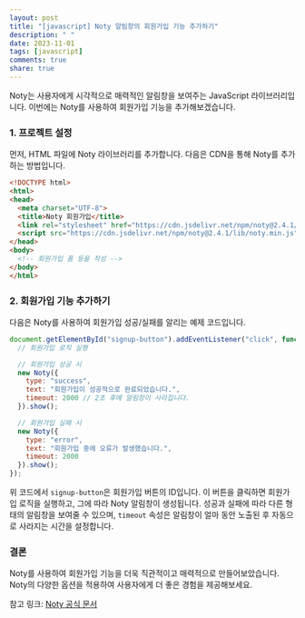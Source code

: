```yaml
---
layout: post
title: "[javascript] Noty 알림창의 회원가입 기능 추가하기"
description: " "
date: 2023-11-01
tags: [javascript]
comments: true
share: true
---
```


Noty는 사용자에게 시각적으로 매력적인 알림창을 보여주는 JavaScript 라이브러리입니다. 이번에는 Noty를 사용하여 회원가입 기능을 추가해보겠습니다.

### 1. 프로젝트 설정

먼저, HTML 파일에 Noty 라이브러리를 추가합니다. 다음은 CDN을 통해 Noty를 추가하는 방법입니다.

```html
<!DOCTYPE html>
<html>
<head>
  <meta charset="UTF-8">
  <title>Noty 회원가입</title>
  <link rel="stylesheet" href="https://cdn.jsdelivr.net/npm/noty@2.4.1/lib/noty.css">
  <script src="https://cdn.jsdelivr.net/npm/noty@2.4.1/lib/noty.min.js"></script>
</head>
<body>
  <!-- 회원가입 폼 등을 작성 -->
</body>
</html>
```

### 2. 회원가입 기능 추가하기

다음은 Noty를 사용하여 회원가입 성공/실패를 알리는 예제 코드입니다.

```javascript
document.getElementById("signup-button").addEventListener("click", function() {
  // 회원가입 로직 실행

  // 회원가입 성공 시
  new Noty({
    type: "success",
    text: "회원가입이 성공적으로 완료되었습니다.",
    timeout: 2000 // 2초 후에 알림창이 사라집니다.
  }).show();

  // 회원가입 실패 시
  new Noty({
    type: "error",
    text: "회원가입 중에 오류가 발생했습니다.",
    timeout: 2000
  }).show();
});
```

위 코드에서 `signup-button`은 회원가입 버튼의 ID입니다. 이 버튼을 클릭하면 회원가입 로직을 실행하고, 그에 따라 Noty 알림창이 생성됩니다.
성공과 실패에 따라 다른 형태의 알림창을 보여줄 수 있으며, `timeout` 속성은 알림창이 얼마 동안 노출된 후 자동으로 사라지는 시간을 설정합니다.

### 결론

Noty를 사용하여 회원가입 기능을 더욱 직관적이고 매력적으로 만들어보았습니다. Noty의 다양한 옵션을 적용하여 사용자에게 더 좋은 경험을 제공해보세요.

참고 링크: [Noty 공식 문서](https://ned.im/noty/)